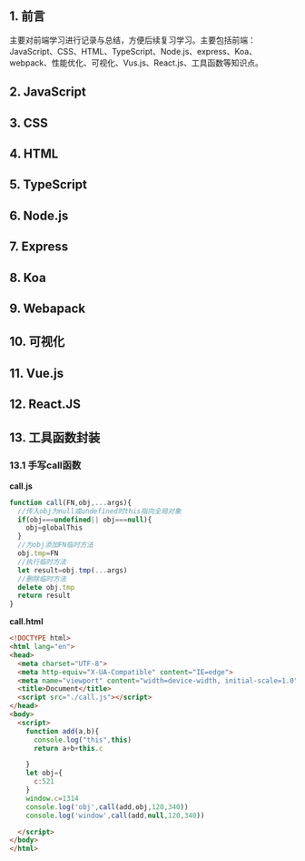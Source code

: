 ## 1. 前言

主要对前端学习进行记录与总结，方便后续复习学习。主要包括前端：JavaScript、CSS、HTML、TypeScript、Node.js、express、Koa、webpack、性能优化、可视化、Vus.js、React.js、工具函数等知识点。

## 2. JavaScript



## 3. CSS



## 4. HTML



## 5. TypeScript



## 6. Node.js



## 7. Express



## 8.  Koa



## 9.  Webapack



## 10. 可视化



## 11. Vue.js



## 12. React.JS



## 13. 工具函数封装

### 13.1 手写call函数

**call.js**

```javascript
function call(FN,obj,...args){
  //传入obj为null或undefined时this指向全局对象
  if(obj===undefined|| obj===null){
    obj=globalThis
  }
  //为obj添加FN临时方法
  obj.tmp=FN
  //执行临时方法
  let result=obj.tmp(...args)
  //删除临时方法
  delete obj.tmp
  return result
}
```

**call.html**

```html
<!DOCTYPE html>
<html lang="en">
<head>
  <meta charset="UTF-8">
  <meta http-equiv="X-UA-Compatible" content="IE=edge">
  <meta name="viewport" content="width=device-width, initial-scale=1.0">
  <title>Document</title>
  <script src="./call.js"></script>
</head>
<body>
  <script>
    function add(a,b){
      console.log("this",this)
      return a+b+this.c

    }
    let obj={
      c:521
    }
    window.c=1314
    console.log('obj',call(add,obj,120,340))
    console.log('window',call(add,null,120,340))

  </script>
</body>
</html>
```

